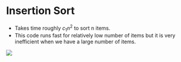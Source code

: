 # Insertion Sort

- Takes time roughly $c_{1}n^{2}$ to sort n items.
- This code runs fast for relatively low number of items but it is very inefficient when we have a large number of items.

![](https://miro.medium.com/v2/resize:fit:765/0*1zi2XtjiLXa3LYZh.PNG)
